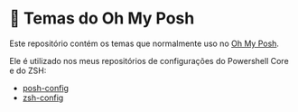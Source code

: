 # 🎨 Temas do Oh My Posh

Este repositório contém os temas que normalmente uso no [Oh My Posh](https://ohmyposh.dev).

Ele é utilizado nos meus repositórios de configurações do Powershell Core e do ZSH:

- [posh-config](https://github.com/cassiofariasmachado/posh-config)
- [zsh-config](https://github.com/cassiofariasmachado/zsh-config)
